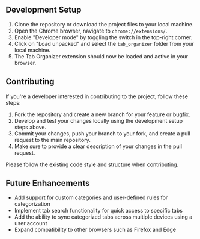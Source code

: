 
## Development Setup

1. Clone the repository or download the project files to your local machine.
2. Open the Chrome browser, navigate to `chrome://extensions/`.
3. Enable "Developer mode" by toggling the switch in the top-right corner.
4. Click on "Load unpacked" and select the `tab_organizer` folder from your local machine.
5. The Tab Organizer extension should now be loaded and active in your browser.

## Contributing

If you're a developer interested in contributing to the project, follow these steps:

1. Fork the repository and create a new branch for your feature or bugfix.
2. Develop and test your changes locally using the development setup steps above.
3. Commit your changes, push your branch to your fork, and create a pull request to the main repository.
4. Make sure to provide a clear description of your changes in the pull request.

Please follow the existing code style and structure when contributing.

## Future Enhancements

- Add support for custom categories and user-defined rules for categorization
- Implement tab search functionality for quick access to specific tabs
- Add the ability to sync categorized tabs across multiple devices using a user account
- Expand compatibility to other browsers such as Firefox and Edge